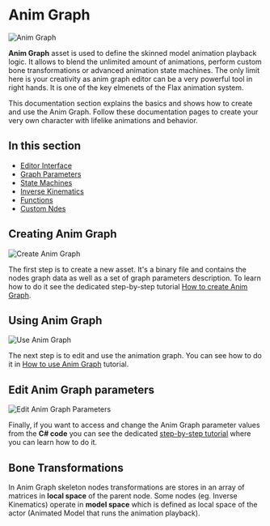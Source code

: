 # Anim Graph

![Anim Graph](media/title.jpg)

**Anim Graph** asset is used to define the skinned model animation playback logic. It allows to blend the unlimited amount of animations, perform custom bone transformations or advanced animation state machines. The only limit here is your creativity as anim graph editor can be a very powerful tool in right hands. It is one of the key elmenets of the Flax animation system.

This documentation section explains the basics and shows how to create and use the Anim Graph. Follow these documentation pages to create your very own character with lifelike animations and behavior.

## In this section

* [Editor Interface](interface.md)
* [Graph Parameters](parameters.md)
* [State Machines](state-machine.md)
* [Inverse Kinematics](inverse-kinematics.md)
* [Functions](functions.md)
* [Custom Ndes](custom-nodes.md)

## Creating Anim Graph

![Create Anim Graph](../tutorials/media/new-anim-graph.jpg)

The first step is to create a new asset. It's a binary file and contains the nodes graph data as well as a set of graph parameters description. To learn how to do it see the dedicated step-by-step tutorial [How to create Anim Graph](../tutorials/create-anim-graph.md).

## Using Anim Graph

![Use Anim Graph](../tutorials/media/anim-walk-playback.gif)

The next step is to edit and use the animation graph. You can see how to do it in [How to use Anim Graph](../tutorials/use-anim-graph.md) tutorial.

## Edit Anim Graph parameters

![Edit Anim Graph Parameters](../tutorials/media/edit-anim-graph-param-code.gif)

Finally, if you want to access and change the Anim Graph parameter values from the **C# code** you can see the dedicated [step-by-step tutorial](../tutorials/change-anim-graph-param.md) where you can learn how to do it.

## Bone Transformations

In Anim Graph skeleton nodes transformations are stores in an array of matrices in **local space** of the parent node.
Some nodes (eg. Inverse Kinematics) operate in **model space** which is defined as local space of the actor (Animated Model that runs the animation playback).
